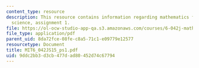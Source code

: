 ```yaml
---
content_type: resource
description: This resource contains information regarding mathematics for computer
  science, assignment 1.
file: https://ol-ocw-studio-app-qa.s3.amazonaws.com/courses/6-042j-mathematics-for-computer-science-spring-2015/9ddc2bb3d3cb477dad80452d74c67794_MIT6_042JS15_ps1.pdf
file_type: application/pdf
parent_uid: 8da72fce-08fe-c8a5-71c1-e09779e12577
resourcetype: Document
title: MIT6_042JS15_ps1.pdf
uid: 9ddc2bb3-d3cb-477d-ad80-452d74c67794
---
```

